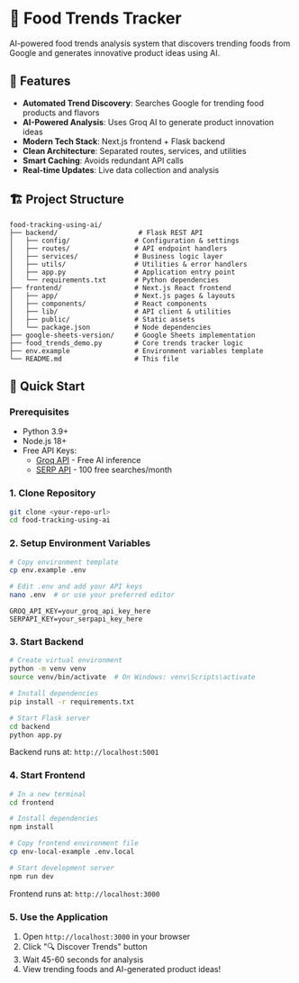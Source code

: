 # 🍔 Food Trends Tracker

AI-powered food trends analysis system that discovers trending foods from Google and generates innovative product ideas using AI.

## 🌟 Features

- **Automated Trend Discovery**: Searches Google for trending food products and flavors
- **AI-Powered Analysis**: Uses Groq AI to generate product innovation ideas
- **Modern Tech Stack**: Next.js frontend + Flask backend
- **Clean Architecture**: Separated routes, services, and utilities
- **Smart Caching**: Avoids redundant API calls
- **Real-time Updates**: Live data collection and analysis

## 🏗️ Project Structure

```
food-tracking-using-ai/
├── backend/                    # Flask REST API
│   ├── config/                # Configuration & settings
│   ├── routes/                # API endpoint handlers
│   ├── services/              # Business logic layer
│   ├── utils/                 # Utilities & error handlers
│   ├── app.py                 # Application entry point
│   └── requirements.txt       # Python dependencies
├── frontend/                  # Next.js React frontend
│   ├── app/                   # Next.js pages & layouts
│   ├── components/            # React components
│   ├── lib/                   # API client & utilities
│   ├── public/                # Static assets
│   └── package.json           # Node dependencies
├── google-sheets-version/     # Google Sheets implementation
├── food_trends_demo.py        # Core trends tracker logic
├── env.example                # Environment variables template
└── README.md                  # This file
```

## 🚀 Quick Start

### Prerequisites

- Python 3.9+
- Node.js 18+
- Free API Keys:
  - [Groq API](https://console.groq.com) - Free AI inference
  - [SERP API](https://serpapi.com/users/sign_up) - 100 free searches/month

### 1. Clone Repository

```bash
git clone <your-repo-url>
cd food-tracking-using-ai
```

### 2. Setup Environment Variables

```bash
# Copy environment template
cp env.example .env

# Edit .env and add your API keys
nano .env  # or use your preferred editor
```

```env
GROQ_API_KEY=your_groq_api_key_here
SERPAPI_KEY=your_serpapi_key_here
```

### 3. Start Backend

```bash
# Create virtual environment
python -m venv venv
source venv/bin/activate  # On Windows: venv\Scripts\activate

# Install dependencies
pip install -r requirements.txt

# Start Flask server
cd backend
python app.py
```

Backend runs at: `http://localhost:5001`

### 4. Start Frontend

```bash
# In a new terminal
cd frontend

# Install dependencies
npm install

# Copy frontend environment file
cp env-local-example .env.local

# Start development server
npm run dev
```

Frontend runs at: `http://localhost:3000`

### 5. Use the Application

1. Open `http://localhost:3000` in your browser
2. Click "🔍 Discover Trends" button
3. Wait 45-60 seconds for analysis
4. View trending foods and AI-generated product ideas!
